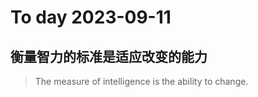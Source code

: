 
# To day 2023-09-11


## 衡量智力的标准是适应改变的能力
> The measure of intelligence is the ability to change.

    